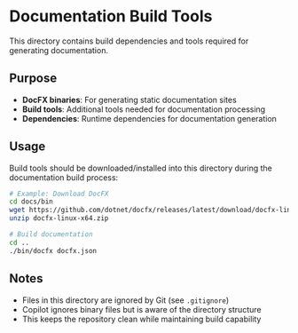 # Documentation Build Tools

This directory contains build dependencies and tools required for generating documentation.

## Purpose

- **DocFX binaries**: For generating static documentation sites
- **Build tools**: Additional tools needed for documentation processing
- **Dependencies**: Runtime dependencies for documentation generation

## Usage

Build tools should be downloaded/installed into this directory during the documentation build process:

```bash
# Example: Download DocFX
cd docs/bin
wget https://github.com/dotnet/docfx/releases/latest/download/docfx-linux-x64.zip
unzip docfx-linux-x64.zip

# Build documentation
cd ..
./bin/docfx docfx.json
```

## Notes

- Files in this directory are ignored by Git (see `.gitignore`)
- Copilot ignores binary files but is aware of the directory structure
- This keeps the repository clean while maintaining build capability
